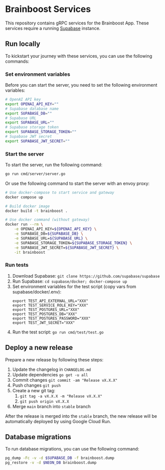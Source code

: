 # Brainboost Services

This repository contains gRPC services for the Brainboost App. These services require a
running [Supabase](https://supabase.com/) instance.

## Run locally

To kickstart your journey with these services, you can use the following commands:

### Set environment variables

Before you can start the server, you need to set the following environment variables:

```bash
# OpenAI API key
export OPENAI_API_KEY=""
# Supabase database name
export SUPABASE_DB=""
# Supabase URL
export SUPABASE_URL=""
# Supabase storage token
export SUPABASE_STORAGE_TOKEN=""
# Supabase JWT secret
export SUPABASE_JWT_SECRET=""
```

### Start the server

To start the server, run the following command:

```bash
go run cmd/server/server.go
```

Or use the following command to start the server with an envoy proxy:

```bash
# Use docker-compose to start service and gateway
docker compose up

# Build docker image
docker build -t brainboost .

# Use docker command (without gateway)
docker run --rm \
    -e OPENAI_API_KEY=${OPENAI_API_KEY} \
    -e SUPABASE_DB=${SUPABASE_DB} \
    -e SUPABASE_URL=${SUPABASE_URL} \
    -e SUPABASE_STORAGE_TOKEN=${SUPABASE_STORAGE_TOKEN} \
    -e SUPABASE_JWT_SECRET=${SUPABASE_JWT_SECRET} \
    -it brainboost
```

### Run tests

1. Download Supabase: `git clone https://github.com/supabase/supabase`
2. Run Supabase: `cd supabase/docker; docker-compose up`
3. Set environment variables for the test script (copy vars from supabase/docker/.env):
   ```shell
   export TEST_API_EXTERNAL_URL="XXX"
   export TEST_SERVICE_ROLE_KEY="XXX"
   export TEST_POSTGRES_URL="XXX"
   export TEST_POSTGRES_DB="XXX"
   export TEST_POSTGRES_PASSWORD="XXX"
   export TEST_JWT_SECRET="XXX"
   ```
4. Run the test script: `go run cmd/test/test.go`

## Deploy a new release

Prepare a new release by following these steps:

1. Update the changelog in `CHANGELOG.md`
2. Update dependencies `go get -u all`
3. Commit changes `git commit -am "Release vX.X.X"`
4. Push changes `git push`
5. Create a new git tag:
    1. `git tag -a vX.X.X -m "Release vX.X.X"`
    2. `git push origin vX.X.X`
6. Merge `main` branch into `stable` branch

After the release is merged into the `stable` branch, the new release will be automatically deployed by using Google
Cloud Run.

## Database migrations

To run database migrations, you can use the following command:

```bash
pg_dump -Fc -v -d $SUPABASE_DB -f brainboost.dump
pg_restore -v -d $NEON_DB brainboost.dump
```